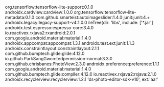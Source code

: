 org.tensorflow:tensorflow-lite-support:0.1.0
androidx.cardview:cardview:1.0.0
org.tensorflow:tensorflow-lite-metadata:0.1.0
com.github.smarteist:autoimageslider:1.4.0
junit:junit:4.+
androidx.legacy:legacy-support-v4:1.0.0
ileTree(dir: 'libs', include: ['*.jar']
androidx.test.espresso:espresso-core:3.4.0
io.reactivex.rxjava2:rxandroid:2.0.1
com.google.android.material:material:1.4.0
androidx.appcompat:appcompat:1.3.1
androidx.test.ext:junit:1.1.3
androidx.constraintlayout:constraintlayout:2.1.1
com.github.bumptech.glide:glide:4.12.0
io.github.ParkSangGwon:tedpermission-normal:3.3.0
com.github.chrisbanes:PhotoView:2.3.0
androidx.preference:preference:1.1.1
com.google.android.material:material:1.4.0
com.github.bumptech.glide:compiler:4.12.0
io.reactivex.rxjava2:rxjava:2.1.0
androidx.recyclerview:recyclerview:1.2.1
'ds-photo-editor-sdk-v10', ext:'aar'
